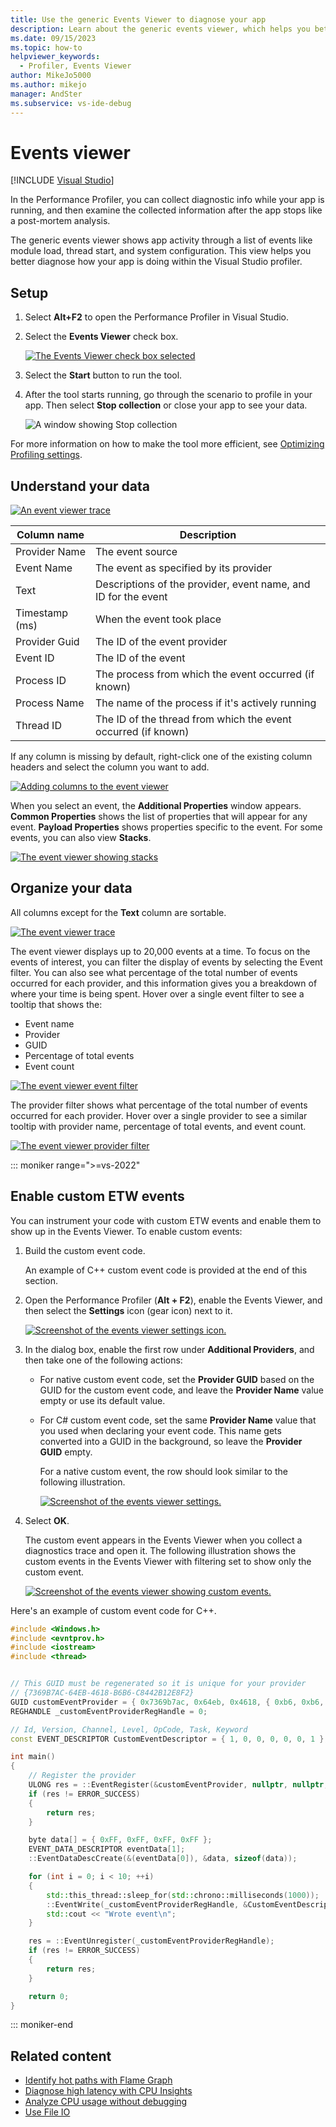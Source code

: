 ```yaml
---
title: Use the generic Events Viewer to diagnose your app
description: Learn about the generic events viewer, which helps you better diagnose how your app is doing within the Visual Studio profiler.
ms.date: 09/15/2023
ms.topic: how-to
helpviewer_keywords: 
  - Profiler, Events Viewer
author: MikeJo5000
ms.author: mikejo 
manager: AndSter
ms.subservice: vs-ide-debug
---
```

# Events viewer

 [!INCLUDE [Visual Studio](~/includes/applies-to-version/vs-windows-only.md)]

In the Performance Profiler, you can collect diagnostic info while your app is running, and then examine the collected information after the app stops like a post-mortem analysis.

The generic events viewer shows app activity through a list of events like module load, thread start, and system configuration. This view helps you better diagnose how your app is doing within the Visual Studio profiler.

## Setup

1. Select **Alt+F2** to open the Performance Profiler in Visual Studio.

1. Select the **Events Viewer** check box.

   [ ![The Events Viewer check box selected](../profiling/media/events-viewer-selected.png "The Events Viewer check box selected") ](../profiling/media/events-viewer-selected.png#lightbox)

1. Select the **Start** button to run the tool.

1. After the tool starts running, go through the scenario to profile in your app. Then select **Stop collection** or close your app to see your data.

   ![A window showing Stop collection](../profiling/media/stopcollectioneventsviewer.png "A window showing Stop collection")

For more information on how to make the tool more efficient, see [Optimizing Profiling settings](../profiling/optimize-profiler-settings.md).

## Understand your data

[ ![An event viewer trace](../profiling/media/event-viewer-trace.png "An event viewer trace") ](../profiling/media/event-viewer-trace.png#lightbox)

|Column name|Description|
|----------|---------------------|
|Provider Name|The event source|
|Event Name|The event as specified by its provider|
|Text|Descriptions of the provider, event name, and ID for the event|
|Timestamp (ms)|When the event took place|
|Provider Guid|The ID of the event provider|
|Event ID|The ID of the event|
|Process ID|The process from which the event occurred (if known)|
|Process Name|The name of the process if it's actively running|
|Thread ID|The ID of the thread from which the event occurred (if known)|

If any column is missing by default, right-click one of the existing column headers and select the column you want to add.

[ ![Adding columns to the event viewer](../profiling/media/event-viewer-add-columns.png "Adding columns to the event viewer") ](../profiling/media/event-viewer-add-columns.png#lightbox)

When you select an event, the **Additional Properties** window appears. **Common Properties** shows the list of properties that will appear for any event. **Payload Properties** shows properties specific to the event. For some events, you can also view **Stacks**.

[ ![The event viewer showing stacks](../profiling/media/event-viewer-stacks.png "The event viewer showing stacks") ](../profiling/media/event-viewer-stacks.png#lightbox)

## Organize your data

All columns except for the **Text** column are sortable.

[ ![The event viewer trace](../profiling/media/event-viewer-trace.png "The event viewer trace") ](../profiling/media/event-viewer-trace.png#lightbox)

The event viewer displays up to 20,000 events at a time. To focus on the events of interest, you can filter the display of events by selecting the Event filter. You can also see what percentage of the total number of events occurred for each provider, and this information gives you a breakdown of where your time is being spent. Hover over a single event filter to see a tooltip that shows the:

- Event name
- Provider
- GUID
- Percentage of total events
- Event count

[ ![The event viewer event filter](../profiling/media/event-viewer-event-filter.png "The event viewer event filter") ](../profiling/media/event-viewer-event-filter.png#lightbox)

The provider filter shows what percentage of the total number of events occurred for each provider. Hover over a single provider to see a similar tooltip with provider name, percentage of total events, and event count.

[ ![The event viewer provider filter](../profiling/media/event-viewer-provider-filter.png "The event viewer provider filter") ](../profiling/media/event-viewer-provider-filter.png#lightbox)

::: moniker range=">=vs-2022"

## Enable custom ETW events

You can instrument your code with custom ETW events and enable them to show up in the Events Viewer. To enable custom events:

1. Build the custom event code.

   An example of C++ custom event code is provided at the end of this section.

1. Open the Performance Profiler (**Alt + F2**), enable the Events Viewer, and then select the **Settings** icon (gear icon) next to it.

   [ ![Screenshot of the events viewer settings icon.](../profiling/media/vs-2022/events-viewer-settings-icon.png "Events viewer settings icon") ](../profiling/media/vs-2022/events-viewer-settings-icon.png#lightbox)

1. In the dialog box, enable the first row under **Additional Providers**, and then take one of the following actions:

   - For native custom event code, set the **Provider GUID** based on the GUID for the custom event code, and leave the **Provider Name** value empty or use its default value.
   - For C# custom event code, set the same **Provider Name** value that you used when declaring your event code. This name gets converted into a GUID in the background, so leave the **Provider GUID** empty.

     For a native custom event, the row should look similar to the following illustration.

     [ ![Screenshot of the events viewer settings.](../profiling/media/vs-2022/events-viewer-settings.png "Events viewer settings") ](../profiling/media/vs-2022/events-viewer-settings.png#lightbox)

1. Select **OK**.

   The custom event appears in the Events Viewer when you collect a diagnostics trace and open it. The following illustration shows the custom events in the Events Viewer with filtering set to show only the custom event.

   [ ![Screenshot of the events viewer showing custom events.](../profiling/media/vs-2022/events-viewer-showing-custom-events.png "Events viewer showing custom events") ](../profiling/media/vs-2022/events-viewer-showing-custom-events.png#lightbox)

Here's an example of custom event code for C++.

```cpp
#include <Windows.h>
#include <evntprov.h>
#include <iostream>
#include <thread>


// This GUID must be regenerated so it is unique for your provider
// {7369B7AC-64EB-4618-B6B6-C8442B12E8F2}
GUID customEventProvider = { 0x7369b7ac, 0x64eb, 0x4618, { 0xb6, 0xb6, 0xc8, 0x44, 0x2b, 0x12, 0xe8, 0xf2 } };
REGHANDLE _customEventProviderRegHandle = 0;

// Id, Version, Channel, Level, OpCode, Task, Keyword
const EVENT_DESCRIPTOR CustomEventDescriptor = { 1, 0, 0, 0, 0, 0, 1 };

int main()
{
    // Register the provider
    ULONG res = ::EventRegister(&customEventProvider, nullptr, nullptr, &_customEventProviderRegHandle);
    if (res != ERROR_SUCCESS)
    {
        return res;
    }

    byte data[] = { 0xFF, 0xFF, 0xFF, 0xFF };
    EVENT_DATA_DESCRIPTOR eventData[1];
    ::EventDataDescCreate(&(eventData[0]), &data, sizeof(data));

    for (int i = 0; i < 10; ++i)
    {
        std::this_thread::sleep_for(std::chrono::milliseconds(1000));
        ::EventWrite(_customEventProviderRegHandle, &CustomEventDescriptor, _countof(eventData), eventData);
        std::cout << "Wrote event\n";
    }

    res = ::EventUnregister(_customEventProviderRegHandle);
    if (res != ERROR_SUCCESS)
    {
        return res;
    }

    return 0;
}
```

::: moniker-end

## Related content

- [Identify hot paths with Flame Graph](../profiling/flame-graph.md)
- [Diagnose high latency with CPU Insights](../profiling/cpu-insights.md)
- [Analyze CPU usage without debugging](../profiling/cpu-usage.md)
- [Use File IO](../profiling/use-file-io.md)